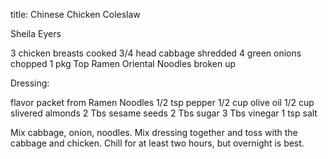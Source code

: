 title: Chinese Chicken Coleslaw

Sheila Eyers

3 chicken breasts cooked
3/4 head cabbage shredded
4 green onions chopped
1 pkg Top Ramen Oriental Noodles broken up

Dressing:

flavor packet from Ramen Noodles
1/2 tsp pepper
1/2 cup olive oil
1/2 cup slivered almonds
2 Tbs sesame seeds
2 Tbs sugar
3 Tbs vinegar
1 tsp salt

Mix cabbage, onion, noodles.  Mix dressing together and toss with the  cabbage and chicken.  Chill for at least two hours, but overnight is best.

